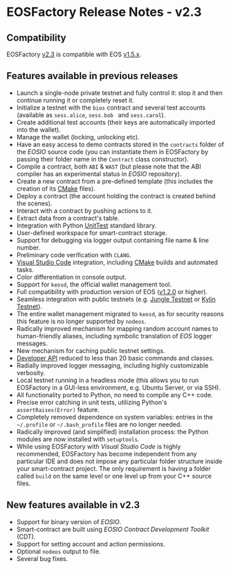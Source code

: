 # EOSFactory Release Notes - v2.3

## Compatibility

EOSFactory [v2.3](https://github.com/tokenika/eosfactory/releases/tag/v2.3) is compatible with EOS [v1.5.x](https://github.com/EOSIO/eos/releases/tag/v1.5.0).

## Features available in previous releases

* Launch a single-node private testnet and fully control it: stop it and then continue running it or completely reset it.
* Initialize a testnet with the `bios` contract and several test accounts (available as `sess.alice`, `sess.bob ` and `sess.carol`).
* Create additional test accounts (their keys are automatically imported into the wallet).
* Manage the wallet (locking, unlocking etc).
* Have an easy access to demo contracts stored in the `contracts` folder of the *EOSIO* source code (you can instantiate them in EOSFactory by passing their folder name in the `Contract` class constructor).
* Compile a contract, both `ABI` & `WAST` (but please note that the ABI compiler has an experimental status in *EOSIO* repository).
* Create a new contract from a pre-defined template (this includes the creation of its [CMake](https://cmake.org/) files).
* Deploy a contract (the account holding the contract is created behind the scenes).
* Interact with a contract by pushing actions to it.
* Extract data from a contract's table.
* Integration with Python [UnitTest](https://docs.python.org/2/library/unittest.html) standard library.
* User-defined workspace for smart-contract storage.
* Support for debugging via logger output containing file name & line number.
* Preliminary code verification with `CLANG`.
* [Visual Studio Code](https://code.visualstudio.com/) integration, including [CMake](https://cmake.org/) builds and automated tasks.
* Color differentiation in console output.
* Support for `keosd`, the official wallet management tool.
* Full compatibility with production version of EOS ([v1.2.0](https://github.com/EOSIO/eos/releases/tag/v1.2.0) or higher).
* Seamless integration with public testnets (e.g. [Jungle Testnet](http://dev.remote_testnet.io/) or [Kylin Testnet](https://tools.cryptokylin.io)).
* The entire wallet management migrated to `keosd`, as for security reasons this feature is no longer supported by `nodeos`.
* Radically improved mechanism for mapping random account names to human-friendly aliases, including symbolic translation of *EOS* logger messages.
* New mechanism for caching public testnet settings.
* [Developer API](https://github.com/tokenika/eosfactory/blob/master/eosfactory/eosf.py) reduced to less than 20 basic commands and classes.
* Radially improved logger messaging, including highly customizable verbosity.
* Local testnet running in a headless mode (this allows you to run EOSFactory in a GUI-less environment, e.g. Ubuntu Server, or via SSH).
* All functionality ported to Python, no need to compile any C++ code.
* Precise error catching in unit tests, utilizing Python's `assertRaises(Error)` feature.
* Completely removed dependence on system variables: entries in the `~/.profile` or `~/.bash_profile` files are no longer needed.
* Radically improved (and simplified) installation process: the Python modules are now installed with `setuptools`.
* While using EOSFactory with *Visual Studio Code* is highly recommended, EOSFactory has become independent from any particular IDE and does not impose any particular folder structure inside your smart-contract project. The only requirement is having a folder called `build` on the same level or one level up from your C++ source files.

## New features available in v2.3
* Support for binary version of *EOSIO*.
* Smart-contract are built using *EOSIO Contract Development Toolkit* (CDT).
* Support for setting account and action permissions.
* Optional `nodeos` output to file.
* Several bug fixes.
